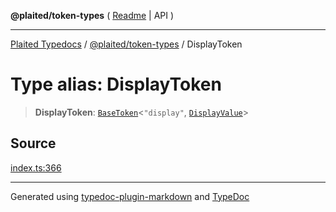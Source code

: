 **@plaited/token-types** ( [Readme](../README.md) \| API )

***

[Plaited Typedocs](../../../modules.md) / [@plaited/token-types](../modules.md) / DisplayToken

# Type alias: DisplayToken

> **DisplayToken**: [`BaseToken`](BaseToken.md)\<`"display"`, [`DisplayValue`](DisplayValue.md)\>

## Source

[index.ts:366](https://github.com/plaited/plaited/blob/0d4801d/libs/token-types/src/index.ts#L366)

***

Generated using [typedoc-plugin-markdown](https://www.npmjs.com/package/typedoc-plugin-markdown) and [TypeDoc](https://typedoc.org/)
